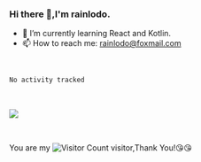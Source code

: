 ### Hi there 👋,I'm rainlodo.

- 🌱 I’m currently learning React and Kotlin.
- 📫 How to reach me: rainlodo@foxmail.com

<br/>

<!--START_SECTION:waka-->

```txt
No activity tracked
```

<!--END_SECTION:waka-->

<br/>

![](https://github-readme-stats.vercel.app/api?username=rainlodo&show_icons=true&theme=transparent)

<br/>

You are my ![Visitor Count](https://profile-counter.glitch.me/rainlodo/count.svg) visitor,Thank You!:kissing_heart::kissing_heart:
